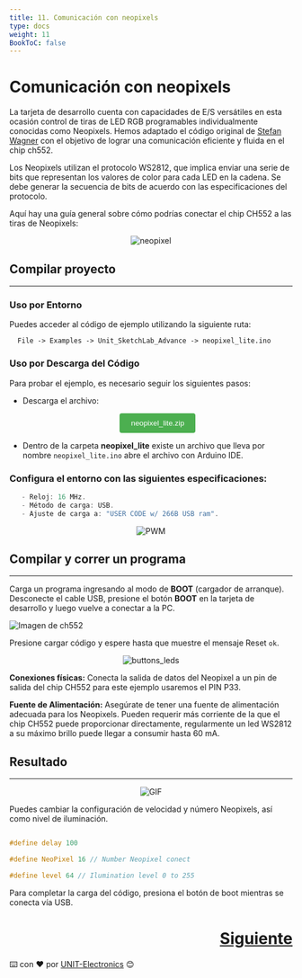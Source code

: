 ```yaml
---
title: 11. Comunicación con neopixels
type: docs
weight: 11
BookToC: false
---
```


# Comunicación con neopixels 

La tarjeta de desarrollo cuenta con capacidades de E/S versátiles en esta ocasión control de tiras de LED RGB programables individualmente conocidas como Neopixels. Hemos adaptado el código original de [Stefan Wagner](https://github.com/wagiminator) con el objetivo de lograr una comunicación eficiente y fluida en el chip ch552.

Los Neopixels utilizan el protocolo WS2812, que implica enviar una serie de bits que representan los valores de color para cada LED en la cadena. Se debe generar la secuencia de bits de acuerdo con las especificaciones del protocolo.

Aquí hay una guía general sobre cómo podrías conectar el chip CH552 a las tiras de Neopixels:

  <p align="center">
    <img src="/docs/11-Comunicacion_neopixels/images/neopixel.png" alt="neopixel">
</p>

## Compilar proyecto
---

### Uso por Entorno

Puedes acceder al código de ejemplo utilizando la siguiente ruta:
```arduino
  File -> Examples -> Unit_SketchLab_Advance -> neopixel_lite.ino
```

### Uso por Descarga del Código
Para probar el ejemplo, es necesario seguir los siguientes pasos:

- Descarga el archivo:

  <div style="text-align: center;">
      <a href="/docs/11-Comunicacion_neopixels/code/neopixel_lite.zip" download="neopixel_lite.zip">
          <button style="background-color: #4CAF50; color: white; padding: 10px 20px; border: none; border-radius: 4px; cursor: pointer;">
            neopixel_lite.zip
          </button>
      </a>
  </div>

- Dentro de la carpeta **neopixel_lite** existe un archivo que lleva por nombre `neopixel_lite.ino` abre el archivo con Arduino IDE.

### Configura el entorno con las siguientes especificaciones:

```c
   - Reloj: 16 MHz.
   - Método de carga: USB.
   - Ajuste de carga a: "USER CODE w/ 266B USB ram".
```

<div style="text-align: center;">
  <img src="/docs/9-Controlador_pwm/images/pwm1.png" alt="PWM" />
</div>

## Compilar y correr un programa
---

Carga un programa ingresando al modo de <strong>BOOT</strong> (cargador de arranque). Desconecte el cable USB, presione el botón <strong>BOOT</strong> en la tarjeta de desarrollo y luego vuelve a conectar a la PC.

<img src="/docs/3-Compilador_mcs51/images/pc_ch.png" alt="Imagen de ch552">

Presione cargar código y espere hasta que muestre el mensaje Reset `ok`.

<p align="center">
    <img src="/docs/3-Compilador_mcs51/images/ruin.png" alt="buttons_leds">
</p>


**Conexiones físicas:** Conecta la salida de datos del Neopixel a un pin de salida del chip CH552 para este ejemplo usaremos el PIN P33. 

**Fuente de Alimentación:** Asegúrate de tener una fuente de alimentación adecuada para los Neopixels. Pueden requerir más corriente de la que el chip CH552 puede proporcionar directamente, regularmente un led WS2812 a su máximo brillo puede llegar a consumir hasta 60 mA.


## Resultado
---

<div style="text-align: center;">
  <img src="/docs/11-Comunicacion_neopixels/images/NEO.gif" alt="GIF">
</div>

Puedes cambiar la configuración de velocidad y número Neopixels, así como nivel de iluminación.

```c

#define delay 100

#define NeoPixel 16 // Number Neopixel conect

#define level 64 // Ilumination level 0 to 255
```


Para completar la carga del código, presiona el botón de boot mientras se conecta vía USB.

<div style="text-align: right">
    <h1><a href="/docs/12-comunicacion_serial/">Siguiente</a></h>
</div>


⌨️ con ❤️ por [UNIT-Electronics](https://github.com/UNIT-Electronics) 😊
 
